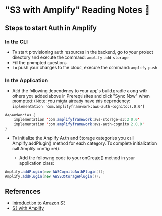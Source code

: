 # "S3 with Amplify" Reading Notes 📖

## Steps to start Auth in Amplify

### In the CLI 

- To start provisioning auth resources in the backend, go to your project directory and execute the command: `amplify add storage`
- Fill the prompted questions
- To push your changes to the cloud, execute the command: `amplify push`

### In the Application

- Add the following dependency to your app's build.gradle along with others you added above in Prerequisites and click "Sync Now" when prompted: (Note: you might already have this dependency: `implementation 'com.amplifyframework:aws-auth-cognito:2.0.0'`)

```java
dependencies {
    implementation 'com.amplifyframework:aws-storage-s3:2.0.0'
    implementation 'com.amplifyframework:aws-auth-cognito:2.0.0'
}
```

- To initialize the Amplify Auth and Storage categories you call Amplify.addPlugin() method for each category. To complete initialization call Amplify.configure().

  - Add the following code to your onCreate() method in your application class:

```java
Amplify.addPlugin(new AWSCognitoAuthPlugin());
Amplify.addPlugin(new AWSS3StoragePlugin());
```

## References

- [Introduction to Amazon S3](https://docs.aws.amazon.com/AmazonS3/latest/dev/Introduction.html)
- [S3 with Amplify](https://docs.amplify.aws/lib/storage/getting-started/q/platform/android/)
